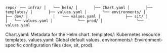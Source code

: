 `
repo/
├── infra/
│   └── helm/
│       ├── Chart.yaml
│       ├── templates/
│       ├── values.yaml
│       └── environments/
│           ├── dev/
│           │   └── values.yaml
│           ├── sit/
│           │   └── values.yaml
│           └── prod/
│               └── values.yaml
`



Chart.yaml: Metadata for the Helm chart.
templates/: Kubernetes resource templates.
values.yaml: Global default values.
environments/: Environment-specific configuration files (dev, sit, prod).